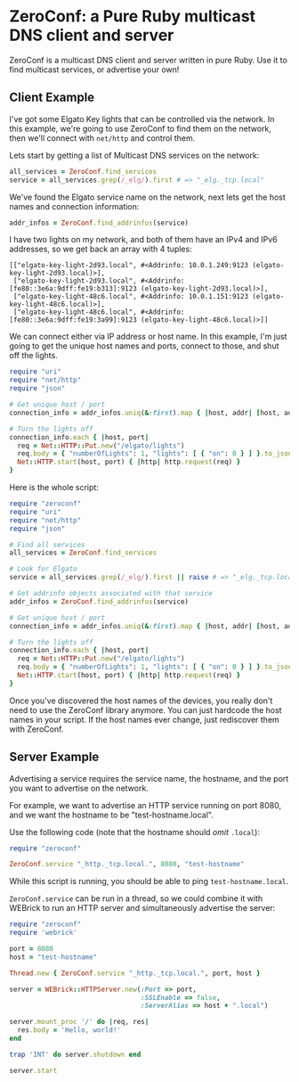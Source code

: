 # ZeroConf: a Pure Ruby multicast DNS client and server

ZeroConf is a multicast DNS client and server written in pure Ruby.  Use it to
find multicast services, or advertise your own!

## Client Example

I've got some Elgato Key lights that can be controlled via the network.
In this example, we're going to use ZeroConf to find them on the network,
then we'll connect with `net/http` and control them.

Lets start by getting a list of Multicast DNS services on the network:

```ruby
all_services = ZeroConf.find_services
service = all_services.grep(/_elg/).first # => "_elg._tcp.local"
```

We've found the Elgato service name on the network, next lets get the host
names and connection information:

```ruby
addr_infos = ZeroConf.find_addrinfos(service)
```

I have two lights on my network, and both of them have an IPv4 and IPv6 addresses,
so we get back an array with 4 tuples:

```
[["elgato-key-light-2d93.local", #<Addrinfo: 10.0.1.249:9123 (elgato-key-light-2d93.local)>],
 ["elgato-key-light-2d93.local", #<Addrinfo: [fe80::3e6a:9dff:fe19:b313]:9123 (elgato-key-light-2d93.local)>],
 ["elgato-key-light-48c6.local", #<Addrinfo: 10.0.1.151:9123 (elgato-key-light-48c6.local)>],
 ["elgato-key-light-48c6.local", #<Addrinfo: [fe80::3e6a:9dff:fe19:3a99]:9123 (elgato-key-light-48c6.local)>]]
 ```

We can connect either via IP address or host name.  In this example, I'm just
going to get the unique host names and ports, connect to those, and shut off
the lights.

```ruby
require "uri"
require "net/http"
require "json"

# Get unique host / port
connection_info = addr_infos.uniq(&:first).map { |host, addr| [host, addr.ip_port] }

# Turn the lights off
connection_info.each { |host, port|
  req = Net::HTTP::Put.new("/elgato/lights")
  req.body = { "numberOfLights": 1, "lights": [ { "on": 0 } ] }.to_json
  Net::HTTP.start(host, port) { |http| http.request(req) }
}
```

Here is the whole script:

```ruby
require "zeroconf"
require "uri"
require "net/http"
require "json"

# Find all services
all_services = ZeroConf.find_services

# Look for Elgato
service = all_services.grep(/_elg/).first || raise # => "_elg._tcp.local"

# Get addrinfo objects associated with that service
addr_infos = ZeroConf.find_addrinfos(service)

# Get unique host / port
connection_info = addr_infos.uniq(&:first).map { |host, addr| [host, addr.ip_port] }

# Turn the lights off
connection_info.each { |host, port|
  req = Net::HTTP::Put.new("/elgato/lights")
  req.body = { "numberOfLights": 1, "lights": [ { "on": 0 } ] }.to_json
  Net::HTTP.start(host, port) { |http| http.request(req) }
}
```

Once you've discovered the host names of the devices, you really don't need to
use the ZeroConf library anymore.  You can just hardcode the host names in your
script.  If the host names ever change, just rediscover them with ZeroConf.

## Server Example

Advertising a service requires the service name, the hostname, and the port
you want to advertise on the network.

For example, we want to advertise an HTTP service running on port 8080, and
we want the hostname to be "test-hostname.local".

Use the following code (note that the hostname should _omit_ `.local`):

```ruby
require "zeroconf"

ZeroConf.service "_http._tcp.local.", 8080, "test-hostname"
```

While this script is running, you should be able to ping `test-hostname.local`.

`ZeroConf.service` can be run in a thread, so we could combine it with WEBrick
to run an HTTP server and simultaneously advertise the server:

```ruby
require "zeroconf"
require 'webrick'

port = 8080
host = "test-hostname"

Thread.new { ZeroConf.service "_http._tcp.local.", port, host }

server = WEBrick::HTTPServer.new(:Port => port,
                                 :SSLEnable => false,
                                 :ServerAlias => host + ".local")

server.mount_proc '/' do |req, res|
  res.body = 'Hello, world!'
end

trap 'INT' do server.shutdown end

server.start
```

